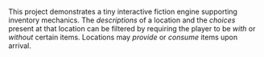 This project demonstrates a tiny interactive fiction engine supporting inventory mechanics. The *descriptions* of a location and the *choices* present at that location can be filtered by requiring the player to be *with* or *without* certain items. Locations may *provide* or *consume* items upon arrival.
